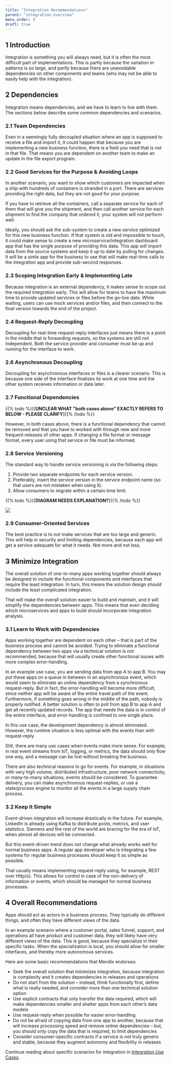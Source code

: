 ```yaml
---
title: "Integration Recommendations"
parent: "integration-overview"
menu_order: 9
draft: true
---
```


## 1 Introduction

Integration is something you will always need, but it is often the most difficult part of implementations. This is partly because the variation in patterns is so large, and partly because there are unavoidable dependencies on other components and teams (who may not be able to easily help with the integration).

## 2 Dependencies

Integration means dependencies, and we have to learn to live with them. The sections below describe some common dependencies and scenarios.

### 2.1 Team Dependencies

Even in a seemingly fully decoupled situation where an app is supposed to receive a file and import it, it could happen that because you are implementing a new business function, there is a field you need that is not in that file. That means you are dependent on another team to make an update in the file export program.

### 2.2 Good Services for the Purpose & Avoiding Loops

In another scenario, you want to show which customers are impacted when a ship with hundreds of containers is stranded in a port. There are services providing the right data, but they are not good for your purpose.

If you have to retrieve all the containers, call a separate service for each of them that will give you the shipment, and then call another service for each shipment to find the company that ordered it, your system will not perform well.

Ideally, you should ask the sub-system to create a new service optimized for this new business function. If that system is old and impossible to touch, it could make sense to create a new microservice/integration dashboard app that has the single purpose of providing this data. This app will import data from the source systems and keep it up to date by polling for changes. It will be a simle app for the business to use that will make real-time calls to the integration app and provide sub-second responses.

### 2.3 Scoping Integration Early & Implementing Late

Because integration is an external dependency, it makes sense to scope out the required integration early. This will allow for teams to have the maximum time to provide updated services or files before the go-live date. While waiting, users can use mock services and/or files, and then connect to the final version towards the end of the project.

### 2.4 Request-Reply Decoupling

Decoupling for real-time request-reply interfaces just means there is a point in the middle that is forwarding requests, so the systems are still not independent. Both the service provider and consumer must be up and running for the interface to work.

### 2.6 Asynchronous Decoupling

Decoupling for asynchronous interfaces or files is a clearer scenario. This is because one side of the interface finalizes its work at one time and the other system receives information or data later.

### 2.7 Functional Dependencies

{{% todo %}}[**UNCLEAR WHAT "both cases above" EXACTLY REFERS TO BELOW - PLEASE CLARIFY**]{{% /todo %}}

However, in both cases above, there is a functional dependency that cannot be removed and that you have to worked with through new and more frequent releases of other apps. If changing a file format or message format, every user using that service or file must be informed.

### 2.8 Service Versioning 

The standard way to handle service versioning is via the following steps:

1. Provide two separate endpoints for each service version.
2. Preferably, insert the service version in the service endpoint name (so that users are not mistaken when using it).
3. Allow consumers to migrate within a certain time limit.

{{% todo %}}[**DIAGRAM NEEDS EXPLANATION?**]{{% /todo %}}

![](attachments/recommendations/service.png)

### 2.9 Consumer-Oriented Services

The best practice is to *not* make services that are too large and generic. This will help in security and limiting dependencies, because each app will get a service adequate for what it needs. Not more and not less.

## 3 Minimize Integration

The overall solution of one-to-many apps working together should always be designed to include the functional components and interfaces that require the least integration. In turn, this means the solution design should include the least complicated integration.

That will make the overall solution easier to build and maintain, and it will simplify the dependencies between apps. This means that even deciding which microservices and apps to build should incorporate integration analysis.

### 3.1 Learn to Work with Dependencies

Apps working together are dependent on each other – that is part of the business process and cannot be avoided. Trying to eliminate a functional dependency between two apps via a technical solution is not recommended, because that will usually create other functional issues with more complex error-handling. 

In an example use case, you are sending data from app A to app B. You may put these apps on a queue in between in an asynchronous event, which would seem to eliminate an online dependency from a synchronous request-reply. But in fact, the error-handling will become  more difficult, since neither app will be aware of the entire travel path of the event. Furthermore, if something goes wrong in the middle of the path, nobody is properly notified. A better solution is often to poll from app B to app A and get all recently updated records. The app that needs the data is in control of the entire interface, and error-handling is confined to one single place.

In this use case, the development dependency is almost eliminated. However, the runtime situation is less optimal with the events than with request-reply. 

Still, there are many use cases when events make more sense. For example, in real event streams from IoT, logging, or metrics, the data should only flow one way, and a message can be lost without breaking the business.

There are also technical reasons to go for events. For example, in situations with very high volume, distributed infrastructure, poor network connectivity, or many-to-many situations, events should be considered. To guarantee delivery, you can make asynchronous request-replies, or use a state/process engine to monitor all the events in a large supply chain process.

### 3.2 Keep It Simple

Event-driven integration will increase drastically in the future. For example, LinkedIn is already using Kafka to distribute posts, metrics, and user statistics. Siemens and the rest of the world are bracing for the era of IoT, when almost all devices will be connected.

But this event-driven trend does not change what already works well for normal business apps. A regular app developer who is integrating a few systems for regular business processes should keep it as simple as possible.

That usually means implementing request-reply using, for example, REST over Http(s). This allows for control in case of the non-delivery of information or events, which should be managed for normal business processes.

## 4 Overall Recommendations

Apps should act as actors in a business process. They typically do different things, and often they have different views of the data.

In an example scenario where a customer portal, sales funnel, support, and operations all have product and customer data, they will likely have very different views of the data. This is good, because they specialize in their specific tasks. When the specialization is local, you should allow for smaller interfaces, and thereby more autonomous services.

Here are some basic recommendations that Mendix endorses:

* Seek the overall solution that minimizes integration, because integration is complexity and it creates dependencies in releases and operations
* Do not start from the solution – instead, think functionally first, define what is really needed, and consider more than one technical solution option
* Use explicit contracts that only transfer the data required, which will make dependencies smaller and shelter apps from each other’s data models
* Use request-reply when possible for easier error-handling 
* Do not be afraid of copying data from one app to another, because that will increase processing speed and remove online dependencies – but, you should only copy the data that is required, to limit dependencies
* Consider consumer-specific contracts if a service is not truly generic and stable, because they augment autonomy and flexibility in releases

Continue reading about specific scenarios for integration in [Integration Use Cases](integration-use-cases).